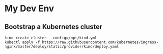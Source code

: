 # My Dev Env

## Bootstrap a Kubernetes cluster

```
kind create cluster --config=/opt/kind.yml
kubectl apply -f https://raw.githubusercontent.com/kubernetes/ingress-nginx/master/deploy/static/provider/kind/deploy.yaml
```
